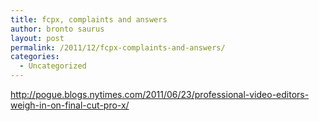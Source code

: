 ```yaml
---
title: fcpx, complaints and answers
author: bronto saurus
layout: post
permalink: /2011/12/fcpx-complaints-and-answers/
categories:
  - Uncategorized
---
```

<http://pogue.blogs.nytimes.com/2011/06/23/professional-video-editors-weigh-in-on-final-cut-pro-x/>